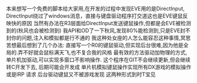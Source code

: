 本来想写一个免费的脚本给大家用,在开发的过程中发现EVE用的是DirectInput,
DirectInput绕过了windows消息，直接与键盘驱动程序打交道这也是EVE键鼠反映快的原因
当然有办法在R3层面给DirectInput发送键鼠操作,但都是会EVE被检测到的(秋风也会被检测到)
我API和OD了一下秋风,发现80%能检测到,只是EVE封不封你的问题,注入和模拟都是行不通的
我这种处女座的人怎么能容忍这种事情,冥思苦想最后想到了几个办法:
直接写一个R0的键鼠驱动,但实现后台很难,因为他是全局的.弄不好就会鼠标满天飞,也不复合我的风格
最有效的方法驱动加物理的方式,单片机加驱动,可以实现多窗口不影响操作.
这个程序在GIT不会继续更新,但会继续转C开发下去,
后期可能会开发成 单片机模拟键鼠操作实现所有DX游戏的模拟操作
或是IRP 请求 后台驱动键鼠又不被游戏发现 这两种形式到时T宝见
